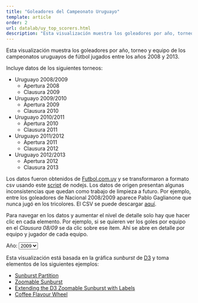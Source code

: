 ```yaml
---
title: "Goleadores del Campeonato Uruguayo"
template: article
order: 2
url: datalab/uy_top_scorers.html
description: "Esta visualización muestra los goleadores por año, torneo y equipo de los campeonatos uruguayos de fútbol jugados entre los años 2008 y 2013."
---
```


Esta visualización muestra los goleadores por año, torneo y equipo de los campeonatos uruguayos de fútbol jugados entre los años 2008 y 2013.  

Incluye datos de los siguientes torneos:  

* Uruguayo 2008/2009
    * Apertura 2008
    * Clausura 2009    
* Uruguayo 2009/2010
    * Apertura 2009
    * Clausura 2010    
* Uruguayo 2010/2011
    * Apertura 2010
    * Clausura 2011    
* Uruguayo 2011/2012
    * Apertura 2011
    * Clausura 2012    
* Uruguayo 2012/2013
    * Apertura 2012
    * Clausura 2013    

Los datos fueron obtenidos de [Futbol.com.uy](http://www.futbol.com.uy/cattablas_857_1.html) y se transformaron a formato csv
usando este [script](scripts/uy_top_scorers/get_scorers.js) de nodejs. Los datos de origen presentan algunas inconsistencias que quedan como trabajo de limpieza a 
futuro. Por ejemplo, entre los goleadores de Nacional 2008/2009 aparece Pablo Gaglianone que nunca jugó en los tricolores. El CSV se puede 
descargar [aquí](data/uy_top_scorers.csv).

Para navegar en los datos y aumentar el nivel de detalle solo hay que hacer clic en cada elemento. Por ejemplo, si se quieren ver los goles por
equipo en el *Clausura 08/09* se da clic sobre ese ítem. Ahí se abre en detalle por equipo y jugador de cada equipo.

<label for="anio">Año: </label>
<select id="anio" class="form-control">
    <option value="2009">2009</option>
    <option value="2010">2010</option>
    <option value="2011">2011</option>
    <option value="2012">2012</option>
    <option value="2013">2013</option>
</select>

<!-- <style>
    text {
      font: 12px sans-serif;
      cursor: pointer;
    }
    g {
        cursor: pointer;
    }
</style>-->

<div id="chart"></div>

Esta visualización está basada en la gráfica *sunburst* de [D3](http://d3js.org) y toma elementos de los siguientes ejemplos:

+ [Sunburst Partition](http://bl.ocks.org/mbostock/4063423)
+ [Zoomable Sunburst](http://bl.ocks.org/mbostock/4348373)
+ [Extending the D3 Zoomable Sunburst with Labels](http://blog.luzid.com/2013/extending-the-d3-zoomable-sunburst-with-labels/)
+ [Coffee Flavour Wheel](http://www.jasondavies.com/coffee-wheel/)

<script type="text/javascript" src="http://d3js.org/d3.v3.min.js" charset="utf-8"></script>
<script type="text/javascript" src="js/hierarchy.js"></script>
<script type="text/javascript">
    var width = 620;
    var height = 660;
    var radius = Math.min(width, height) / 2;
    var color = d3.scale.category20c();
    var x = d3.scale.linear().range([0, 2 * Math.PI]);
    var y = d3.scale.linear().range([0, radius]);

    var partition = d3.layout.partition().value(function(d)  { return d.goals; });


    var arc = d3.svg.arc().startAngle(function(d) { return Math.max(0, Math.min(2 * Math.PI, x(d.x))); })
        .endAngle(function(d) { return Math.max(0, Math.min(2 * Math.PI, x(d.x + d.dx))); })
        .innerRadius(function(d) { return Math.max(0, y(d.y)); })
        .outerRadius(function(d) { return Math.max(0, y(d.y + d.dy)); });

    function goals(d) {
        if (d.goals != undefined)
            return parseInt(d.goals);
        else {
            var m_goals = 0;
            for (var i = 0; i < d.children.length; i++) {
                m_goals += goals(d.children[i]);
            }
            return m_goals;
        }
    }

    function isParentOf(p, c) {
        if (p === c)
            return true;
        if (p.children) {
            return p.children.some(function(d) {
                return isParentOf(d, c);
            });
        }
      return false;
    }

    function makeChart(root)  {
        d3.select('svg').remove();
        var svg = d3.select('#chart').append('svg').attr('width', width).attr('height', height).append('g')
                    .attr('transform', 'translate(' + width / 2 + ',' + height * .52 + ')');        
        var g = svg.datum(root).selectAll('g').data(partition.nodes).enter().append('g');

        var path = g.append('path')
              .attr('display', function(d) { return d.depth ? null : 'none'; })
              .attr('d', arc)
              .style('stroke', '#fff')
              .style('fill', function(d) { return color((d.children ? d : d.parent).name); })
              .style('fill-rule', 'evenodd')
              .on('click', click);


        var text = g.append('text').attr('text-anchor', function(d) {
            return x(d.x + d.dx / 2) > Math.PI ? 'end' : 'start';
        }).attr('dy', '.2em').attr('transform', function(d) {
            var multiline = (d.name || '').split(' ').length > 1,
            angle = x(d.x + d.dx / 2) * 180 / Math.PI - 90,
            rotate = angle + (multiline ? -.5 : 0);
            return 'rotate(' + rotate + ')translate(' + (y(d.y) + 0) + ')rotate(' + (angle > 90 ? -180 : 0) + ')';
        }).attr('opacity', function(d) {
                if (d.depth != 1 && d.depth != 2)
                    return 0;
                else
                    return 1;
            }).on('click', click);
  
        text.append('tspan').attr('x', 0)
            .text(function(d) { 
                if (d.depth != 0) {
                    if (d.goals <= 2)
                        return d.name + '(' + d.goals + ')';
                    if (d.depth == 3) {
                        if (d.name.split(' ').length == 3)
                            return d.name.split(' ')[0] + ' ' + d.name.split(' ')[1]; 
                        else
                            return d.name.split(' ')[0]; 

                    }
                    else
                        return d.name.split(' ')[0]; 
                }
                else
                    return '';
                
        });
  
        text.append('tspan').attr('x', 0).attr('dy', '1em')
            .text(function(d) { 
                if (d.depth != 0) {
                    if (d.goals <= 2)
                        return '';
                    if (d.name.split(' ')[1])
                        return d.name.split(' ')[2]? d.name.split(' ')[2] + '(' + goals(d) + ')' : d.name.split(' ')[1] + '(' + goals(d) + ')';
                    else
                        return '(' + goals(d) + ')';
                }
                else
                    return '';
            });

        function click(d) {

            text.transition().attr('opacity', 0);
            path.transition().duration(750).attrTween('d', arcTween(d));

            text.style('visibility', function(e) {
                return isParentOf(d, e) ? null : d3.select(this).style('visibility');
            }).transition().duration(750)
                .attrTween('text-anchor', function(d) {
                    return function() {
                        return x(d.x + d.dx / 2) > Math.PI ? 'end' : 'start';
                };})
            .attrTween('transform', function(d) {
                var multiline = (d.name || '').split(' ').length > 1;
                    return function() {
                        var angle = x(d.x + d.dx / 2) * 180 / Math.PI - 90,
                        rotate = angle + (multiline ? -.5 : 0);
                        return 'rotate(' + rotate + ')translate(' + (y(d.y) + 0) + ')rotate(' + (angle > 90 ? -180 : 0) + ')';
                    };
                })
                .style('fill-opacity', function(e) { return isParentOf(d, e) ? 1 : 1e-6; })
                .each('end', function(e) {
                    d3.select(this).style('visibility', isParentOf(d, e) ? null : 'hidden');
                }).attr('opacity', function (h) {
                        if (h.depth == d.depth || (d.depth + 1) == h.depth)
                            return 1;
                        else
                            return 0;
                    });
        }

        d3.select('#anio').on('change', function change() {
            d3.text('data/uy_top_scorers.csv?r=' + Math.random(), function (text) {
                var csv = d3.csv.parse(text);                
                var root = toHierarchy(csv, d3.select('#anio').node().value);
                makeChart(root);
            });
        });        
    }


    function arcTween(d) {
        var xd = d3.interpolate(x.domain(), [d.x, d.x + d.dx]),
            yd = d3.interpolate(y.domain(), [d.y, 1]),
            yr = d3.interpolate(y.range(), [d.y ? 20 : 0, radius]);
        return function(d, i) {
            return i
                ? function(t) { return arc(d); }
                : function(t) { x.domain(xd(t)); y.domain(yd(t)).range(yr(t)); return arc(d); };
        };
    }

    d3.text('data/uy_top_scorers.csv?r=' + Math.random(), function (text) {
        var csv = d3.csv.parse(text);
        var root = toHierarchy(csv, 2009);
        makeChart(root);
    });
</script>